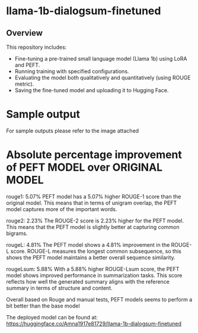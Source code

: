 # llama-1b-dialogsum-finetuned
## Overview
This repository includes:
- Fine-tuning a pre-trained small language model (Llama 1b) using LoRA and PEFT.
- Running training with specified configurations.
- Evaluating the model both qualitatively and quantitatively (using ROUGE metric).
- Saving the fine-tuned model and uploading it to Hugging Face.

# Sample output
For sample outputs please refer to the image attached

# Absolute percentage improvement of PEFT MODEL over ORIGINAL MODEL

rouge1: 5.07%
  PEFT model has a 5.07% higher ROUGE-1 score than the original model.
  This means that in terms of unigram overlap, the PEFT model captures more of the important words.

rouge2: 2.23%
  The ROUGE-2 score is 2.23% higher for the PEFT model.
  This means that the PEFT model is slightly better at capturing common bigrams.

rougeL: 4.81%
  The PEFT model shows a 4.81% improvement in the ROUGE-L score.
  ROUGE-L measures the longest common subsequence, so this shows the PEFT model maintains a better overall sequence similarity.

rougeLsum: 5.88%
  With a 5.88% higher ROUGE-Lsum score, the PEFT model shows improved performance in summarization tasks.
  This score reflects how well the generated summary aligns with the reference summary in terms of structure and content.

Overall based on Rouge and manual tests, PEFT models seems to perform a bit better than the base model

The deployed model can be found at: https://huggingface.co/Amna1917e81729/llama-1b-dialogsum-finetuned
